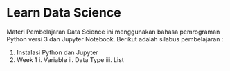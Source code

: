 # Learn Data Science
Materi Pembelajaran Data Science ini menggunakan bahasa pemrograman Python versi 3 dan Jupyter Notebook. Berikut adalah silabus pembelajaran :

1. Instalasi Python dan Jupyter 
2. Week 1
  i. Variable
  ii. Data Type
  iii. List

